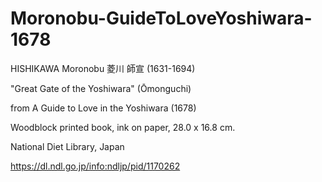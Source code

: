 # Moronobu-GuideToLoveYoshiwara-1678

HISHIKAWA Moronobu 菱川 師宣 (1631-1694)

"Great Gate of the Yoshiwara" (Ōmonguchi) 

from A Guide to Love in the Yoshiwara (1678) 

Woodblock printed book, ink on paper, 28.0 x 16.8 cm. 

National Diet Library, Japan

https://dl.ndl.go.jp/info:ndljp/pid/1170262
